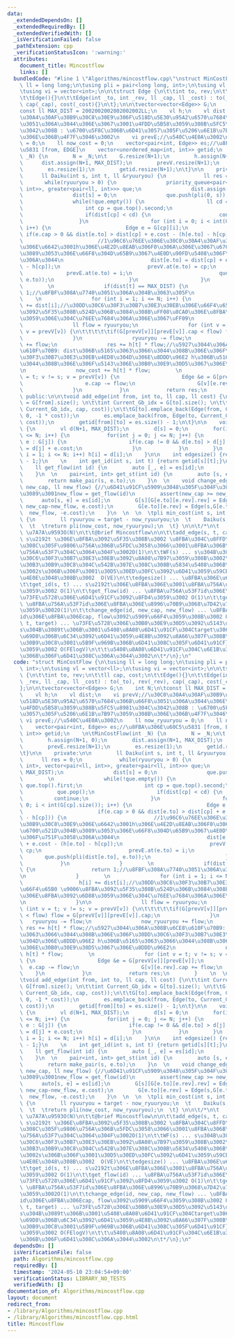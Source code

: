 ```yaml
---
data:
  _extendedDependsOn: []
  _extendedRequiredBy: []
  _extendedVerifiedWith: []
  _isVerificationFailed: false
  _pathExtension: cpp
  _verificationStatusIcon: ':warning:'
  attributes:
    document_title: Mincostflow
    links: []
  bundledCode: "#line 1 \"Algorithms/mincostflow.cpp\"\nstruct MinCostFlow {\n\tusing\
    \ ll = long long;\n\tusing pli = pair<long long, int>;\n\tusing vl = vector<ll>;\n\
    \tusing vi = vector<int>;\n\n\tstruct Edge {\n\t\tint to, rev;\n\t\tll cap, cost;\n\
    \t\tEdge(){}\n\t\tEdge(int _to, int _rev, ll _cap, ll _cost) : to(_to), rev(_rev),\
    \ cap(_cap), cost(_cost){}\n\t};\n\n\tvector<vector<Edge>> G;\n    int N;\n\t\
    const ll MAX_DIST = 2002002002002002002LL;\n    vl h;\n    vl dist;\n    vi prevV;//\u30C0\
    \u30A4\u30AF\u30B9\u30C8\u30E9\u306F\u518D\u5E30\u95A2\u6570\u7684\u306B\u66F8\
    \u3051\u306A\u3044\u306E\u3067\u3001\u4FDD\u5B58\u3059\u308B\u5FC5\u8981\u304C\
    \u3042\u308B : \u6700\u5F8C\u306B\u6D41\u3057\u305F\u5206\u6E1B\u7B97\u3059\u308B\
    \u306E\u306B\u4F7F\u3046\u3002\n    vi prevE;//\u540C\u4E0A\u3002\n    ll now_ryuuryou\
    \ = 0;\n    ll now_cost = 0;\n    vector<pair<int, Edge>> es;//\u8FBA\u306E\u60C5\
    \u5831 [from, EDGE]\n    vector<unordered_map<int, int>> getid;\n    \n\tMinCostFlow(int\
    \ _N) {\n        N = _N;\n\t    G.resize(N+1);\n        h.assign(N+1, 0);\n  \
    \      dist.assign(N+1, MAX_DIST);\n        prevV.resize(N+1);\n        prevE.resize(N+1);\n\
    \        es.resize(1);\n        getid.resize(N+1);\n\t}\n\n    private:\n\n  \
    \      ll Daiku(int s, int t, ll &ryuuryou) {\n            ll res = 0;\n     \
    \       while(ryuuryou > 0) {\n                priority_queue<pair<ll, int>, vector<pair<ll,\
    \ int>>, greater<pair<ll, int>>> que;\n                dist.assign(N+1, MAX_DIST);\n\
    \                dist[s] = 0;\n                que.push(pli(0, s));        \n\
    \                while(!que.empty()) {\n                    ll cd = que.top().first;\n\
    \                    int cp = que.top().second;\n                    que.pop();\n\
    \                    if(dist[cp] < cd) {\n                      continue;\n  \
    \                  }\n                    for (int i = 0; i < int(G[cp].size());\
    \ i++) {\n                        Edge e = G[cp][i];\n                       \
    \ if(e.cap > 0 && dist[e.to] > dist[cp] + e.cost - (h[e.to] - h[cp])) {\n    \
    \                        //1\u96C6\u76EE\u306E\u30C0\u30A4\u30AF\u30B9\u30C8\u30E9\
    \u306E\u6642\u3001h\u306E\u4E2D\u8EAB\u306F0\u306A\u306E\u3067\u6700\u521D\u304B\
    \u3089\u3053\u306E\u66F8\u304D\u65B9\u3067\u4E0D\u90FD\u5408\u306F\u751F\u3058\
    \u306A\u3044\n                            dist[e.to] = dist[cp] + e.cost - (h[e.to]\
    \ - h[cp]);\n                            prevV.at(e.to) = cp;\n              \
    \              prevE.at(e.to) = i;\n                            que.push(pli(dist[e.to],\
    \ e.to));\n                        }\n                    }\n                }\
    \        \n                if(dist[t] == MAX_DIST) {\n                  return\
    \ 1;//\u8FBF\u308A\u7740\u3051\u306A\u304B\u3063\u305F\n                }    \
    \    \n                for (int i = 1; i <= N; i++) {\n                  h[i]\
    \ += dist[i];//\u30DD\u30C6\u30F3\u30B7\u30E3\u30EB\u306E\u66F4\u65B0 \u9006\u8FBA\
    \u3092\u5F35\u308B\u524D\u306B\u3084\u308B\uFF08\u8CA0\u306E\u8FBA\u3092\u6D88\
    \u3059\u306E\u304C\u76EE\u7684\u306A\u306E\u3067\uFF09\n                }\n\n\
    \                ll flow = ryuuryou;\n                for (int v = t; v != s;\
    \ v = prevV[v]) {\n\t\t\t\t\tif(G[prevV[v]][prevE[v]].cap < flow) flow = G[prevV[v]][prevE[v]].cap;\n\
    \                }\n                ryuuryou -= flow;\n                now_ryuuryou\
    \ += flow;\n                res += h[t] * flow;//\u5927\u3044\u306A\u308B\u6CE8\
    \u610F\u70B9: dist\u306B\u5165\u3063\u3066\u3044\u308B\u306E\u306F\u30DD\u30C6\
    \u30F3\u30B7\u30E3\u30EB\u4ED8\u304D\u306E\u8DDD\u96E2 h\u306B\u5165\u3063\u3066\
    \u3044\u308B\u306E\u306F\u5143\u306E\u30B0\u30E9\u30D5\u3067\u306E\u8DDD\u96E2\
    \n                now_cost += h[t] * flow;        \n                for (int v\
    \ = t; v != s; v = prevV[v]) {\n                    Edge &e = G[prevV[v]][prevE[v]];\n\
    \                    e.cap -= flow;\n                    G[v][e.rev].cap += flow;\n\
    \                }\n            }\n            return res;\n        }    \n  \n\
    \ public:\n\n\tvoid add_edge(int from, int to, ll cap, ll cost) {\n\t\tint Current_Ga_idx\
    \ = G[from].size(); \n\t\tint Current_Gb_idx = G[to].size(); \n\t\tG[from].emplace_back(Edge(to,\
    \ Current_Gb_idx, cap, cost));\n\t\tG[to].emplace_back(Edge(from, Current_Ga_idx,\
    \ 0, -1 * cost));\n        es.emplace_back(from, Edge(to, Current_Gb_idx, cap,\
    \ cost));\n        getid[from][to] = es.size() - 1;\n\t}\n\n    void WF(int s)\
    \ {\n        vl d(N+1, MAX_DIST);\n        d[s] = 0;\n        for(int i = 1; i\
    \ <= N; i++) {\n            for(int j = 0; j <= N; j++) {\n                for(auto\
    \ e : G[j]) {\n                    if(e.cap != 0 && d[e.to] > d[j] + e.cost) d[e.to]\
    \ = d[j] + e.cost;\n                }\n            }\n        }\n        for(int\
    \ i = 1; i <= N; i++) h[i] = d[i];\n    }\n\n    int edgesize() {return int(es.size())\
    \ - 1;}\n    \n    int get_id(int s, int t) {return getid[s][t];}\n    \n  \n\
    \    ll get_flow(int id) {\n        auto [_, e] = es[id];\n        return G[e.to][e.rev].cap;\n\
    \    }\n  \n    pair<int, int> get_st(int id) {\n        auto [s, e] = es[id];\n\
    \        return make_pair(s, e.to);\n    }\n  \n    void change_edge(int id, ll\
    \ new_cap, ll new_flow) {//\u6D41\u91CF\u5909\u3048\u305F\u304F\u306A\u3044\u306A\
    \u3089\u3001new_flow = get_flow(id)\n        assert(new_cap >= new_flow);\n  \
    \      auto[s, e] = es[id];\n        G[s][G[e.to][e.rev].rev] = Edge(e.to,  e.rev,\
    \ new_cap-new_flow, e.cost);\n        G[e.to][e.rev] = Edge(s,G[e.to][e.rev].rev,\
    \  new_flow, -e.cost);\n    }\n  \n  \n  \tpli min_cost(int s, int t, ll target)\
    \ {\n        ll ryuuryou = target - now_ryuuryou;\n  \t    Daiku(s, t, ryuuryou);\n\
    \  \t  \treturn pli(now_cost, now_ryuuryou);\n  \t} \n\n\t/*\n\t    MinCostFlow(N)\
    \ \u7A7A\u9593O(N)\n\t\t@brief Mincostflow\n\n\t\tadd_edge(s, t, cap, cost) ...\
    \ s\u2192t \u306E\u8FBA\u3092\u5F35\u308B\u3002 \u8FBA\u304C\u8FFD\u52A0\u3055\
    \u308C\u305F\u9806\u756A\u306B\u5FDC\u3058\u3066\u3001\u8FBA\u306B\u306F1-indexed\u306E\
    \u756A\u53F7\u304C\u3064\u304F\u3002O(1)\n\t\tWF(s) ... s\u304B\u3089\u306E\u30DD\
    \u30C6\u30F3\u30B7\u30E3\u30EB\u3092\u8A08\u7B97\u3059\u308B\u3002\u8CA0\u306E\
    \u30B3\u30B9\u30C8\u304C\u542B\u307E\u308C\u308B\u5834\u5408\u306B\u547C\u3076\
    \u3002s\u306B\u306F\u3001\u30D5\u30ED\u30FC\u3092\u6D41\u3059\u59CB\u70B9\u3092\
    \u4E0E\u3048\u308B\u3002  O(VE)\n\t\tedgesize() ... \u8FBA\u306E\u672C\u6570 O(1)\n\
    \t\tget_id(s, t) ... s\u2192t\u306E\u8FBA\u306E\u3001\u8FBA\u756A\u53F7\u3092\u8FD4\
    \u3059\u3002 O(1)\n\t\tget_flow(id) ... \u8FBA\u756A\u53F7id\u306E\u8FBA\u306E\
    \u73FE\u5728\u306E\u6D41\u91CF\u3092\u8FD4\u3059\u3002 O(1)\n\t\tget_st(id) ...\
    \ \u8FBA\u756A\u53F7id\u306E\u8FBA\u306E\u8996\u70B9\u3068\u7D42\u70B9\u3092\u8FD4\
    \u3059\u3002O(1)\n\t\tchange_edge(id, new_cap, new_flow) ... \u8FBA\u756A\u53F7\
    id\u306E\u8FBA\u306Ecap, flow\u3092\u5909\u66F4\u3059\u308B\u3002 O(1)\n\t\tmin_cost(s,\
    \ t, target) ... \u73FE\u5728\u306E\u30B0\u30E9\u30D5\u3092\u5143\u306B\u3001\
    s\u304B\u3089t\u306B\u3001\u5408\u8A08\u6D41\u91CF\u304Ctarget\u306B\u306A\u308B\
    \u69D8\u306B\u6C34\u3092\u6D41\u3059\u4E8B\u3092\u8A66\u307F\u308B\u3002 {\u30B3\
    \u30B9\u30C8\u3001\u5B9F\u969B\u306B\u6D41\u308C\u305F\u6D41\u91CF}\u3092\u8FD4\
    \u3059\u3002 O(FElogV)\n\t\t\u5408\u8A08\u6D41\u91CF\u304C\u6E1B\u308B\u65B9\u5411\
    \u306B\u306F\u6D41\u308C\u306A\u3044\u3002\n\t*/\n};\n"
  code: "struct MinCostFlow {\n\tusing ll = long long;\n\tusing pli = pair<long long,\
    \ int>;\n\tusing vl = vector<ll>;\n\tusing vi = vector<int>;\n\n\tstruct Edge\
    \ {\n\t\tint to, rev;\n\t\tll cap, cost;\n\t\tEdge(){}\n\t\tEdge(int _to, int\
    \ _rev, ll _cap, ll _cost) : to(_to), rev(_rev), cap(_cap), cost(_cost){}\n\t\
    };\n\n\tvector<vector<Edge>> G;\n    int N;\n\tconst ll MAX_DIST = 2002002002002002002LL;\n\
    \    vl h;\n    vl dist;\n    vi prevV;//\u30C0\u30A4\u30AF\u30B9\u30C8\u30E9\u306F\
    \u518D\u5E30\u95A2\u6570\u7684\u306B\u66F8\u3051\u306A\u3044\u306E\u3067\u3001\
    \u4FDD\u5B58\u3059\u308B\u5FC5\u8981\u304C\u3042\u308B : \u6700\u5F8C\u306B\u6D41\
    \u3057\u305F\u5206\u6E1B\u7B97\u3059\u308B\u306E\u306B\u4F7F\u3046\u3002\n   \
    \ vi prevE;//\u540C\u4E0A\u3002\n    ll now_ryuuryou = 0;\n    ll now_cost = 0;\n\
    \    vector<pair<int, Edge>> es;//\u8FBA\u306E\u60C5\u5831 [from, EDGE]\n    vector<unordered_map<int,\
    \ int>> getid;\n    \n\tMinCostFlow(int _N) {\n        N = _N;\n\t    G.resize(N+1);\n\
    \        h.assign(N+1, 0);\n        dist.assign(N+1, MAX_DIST);\n        prevV.resize(N+1);\n\
    \        prevE.resize(N+1);\n        es.resize(1);\n        getid.resize(N+1);\n\
    \t}\n\n    private:\n\n        ll Daiku(int s, int t, ll &ryuuryou) {\n      \
    \      ll res = 0;\n            while(ryuuryou > 0) {\n                priority_queue<pair<ll,\
    \ int>, vector<pair<ll, int>>, greater<pair<ll, int>>> que;\n                dist.assign(N+1,\
    \ MAX_DIST);\n                dist[s] = 0;\n                que.push(pli(0, s));\
    \        \n                while(!que.empty()) {\n                    ll cd =\
    \ que.top().first;\n                    int cp = que.top().second;\n         \
    \           que.pop();\n                    if(dist[cp] < cd) {\n            \
    \          continue;\n                    }\n                    for (int i =\
    \ 0; i < int(G[cp].size()); i++) {\n                        Edge e = G[cp][i];\n\
    \                        if(e.cap > 0 && dist[e.to] > dist[cp] + e.cost - (h[e.to]\
    \ - h[cp])) {\n                            //1\u96C6\u76EE\u306E\u30C0\u30A4\u30AF\
    \u30B9\u30C8\u30E9\u306E\u6642\u3001h\u306E\u4E2D\u8EAB\u306F0\u306A\u306E\u3067\
    \u6700\u521D\u304B\u3089\u3053\u306E\u66F8\u304D\u65B9\u3067\u4E0D\u90FD\u5408\
    \u306F\u751F\u3058\u306A\u3044\n                            dist[e.to] = dist[cp]\
    \ + e.cost - (h[e.to] - h[cp]);\n                            prevV.at(e.to) =\
    \ cp;\n                            prevE.at(e.to) = i;\n                     \
    \       que.push(pli(dist[e.to], e.to));\n                        }\n        \
    \            }\n                }        \n                if(dist[t] == MAX_DIST)\
    \ {\n                  return 1;//\u8FBF\u308A\u7740\u3051\u306A\u304B\u3063\u305F\
    \n                }        \n                for (int i = 1; i <= N; i++) {\n\
    \                  h[i] += dist[i];//\u30DD\u30C6\u30F3\u30B7\u30E3\u30EB\u306E\
    \u66F4\u65B0 \u9006\u8FBA\u3092\u5F35\u308B\u524D\u306B\u3084\u308B\uFF08\u8CA0\
    \u306E\u8FBA\u3092\u6D88\u3059\u306E\u304C\u76EE\u7684\u306A\u306E\u3067\uFF09\
    \n                }\n\n                ll flow = ryuuryou;\n                for\
    \ (int v = t; v != s; v = prevV[v]) {\n\t\t\t\t\tif(G[prevV[v]][prevE[v]].cap\
    \ < flow) flow = G[prevV[v]][prevE[v]].cap;\n                }\n             \
    \   ryuuryou -= flow;\n                now_ryuuryou += flow;\n               \
    \ res += h[t] * flow;//\u5927\u3044\u306A\u308B\u6CE8\u610F\u70B9: dist\u306B\u5165\
    \u3063\u3066\u3044\u308B\u306E\u306F\u30DD\u30C6\u30F3\u30B7\u30E3\u30EB\u4ED8\
    \u304D\u306E\u8DDD\u96E2 h\u306B\u5165\u3063\u3066\u3044\u308B\u306E\u306F\u5143\
    \u306E\u30B0\u30E9\u30D5\u3067\u306E\u8DDD\u96E2\n                now_cost +=\
    \ h[t] * flow;        \n                for (int v = t; v != s; v = prevV[v])\
    \ {\n                    Edge &e = G[prevV[v]][prevE[v]];\n                  \
    \  e.cap -= flow;\n                    G[v][e.rev].cap += flow;\n            \
    \    }\n            }\n            return res;\n        }    \n  \n public:\n\n\
    \tvoid add_edge(int from, int to, ll cap, ll cost) {\n\t\tint Current_Ga_idx =\
    \ G[from].size(); \n\t\tint Current_Gb_idx = G[to].size(); \n\t\tG[from].emplace_back(Edge(to,\
    \ Current_Gb_idx, cap, cost));\n\t\tG[to].emplace_back(Edge(from, Current_Ga_idx,\
    \ 0, -1 * cost));\n        es.emplace_back(from, Edge(to, Current_Gb_idx, cap,\
    \ cost));\n        getid[from][to] = es.size() - 1;\n\t}\n\n    void WF(int s)\
    \ {\n        vl d(N+1, MAX_DIST);\n        d[s] = 0;\n        for(int i = 1; i\
    \ <= N; i++) {\n            for(int j = 0; j <= N; j++) {\n                for(auto\
    \ e : G[j]) {\n                    if(e.cap != 0 && d[e.to] > d[j] + e.cost) d[e.to]\
    \ = d[j] + e.cost;\n                }\n            }\n        }\n        for(int\
    \ i = 1; i <= N; i++) h[i] = d[i];\n    }\n\n    int edgesize() {return int(es.size())\
    \ - 1;}\n    \n    int get_id(int s, int t) {return getid[s][t];}\n    \n  \n\
    \    ll get_flow(int id) {\n        auto [_, e] = es[id];\n        return G[e.to][e.rev].cap;\n\
    \    }\n  \n    pair<int, int> get_st(int id) {\n        auto [s, e] = es[id];\n\
    \        return make_pair(s, e.to);\n    }\n  \n    void change_edge(int id, ll\
    \ new_cap, ll new_flow) {//\u6D41\u91CF\u5909\u3048\u305F\u304F\u306A\u3044\u306A\
    \u3089\u3001new_flow = get_flow(id)\n        assert(new_cap >= new_flow);\n  \
    \      auto[s, e] = es[id];\n        G[s][G[e.to][e.rev].rev] = Edge(e.to,  e.rev,\
    \ new_cap-new_flow, e.cost);\n        G[e.to][e.rev] = Edge(s,G[e.to][e.rev].rev,\
    \  new_flow, -e.cost);\n    }\n  \n  \n  \tpli min_cost(int s, int t, ll target)\
    \ {\n        ll ryuuryou = target - now_ryuuryou;\n  \t    Daiku(s, t, ryuuryou);\n\
    \  \t  \treturn pli(now_cost, now_ryuuryou);\n  \t} \n\n\t/*\n\t    MinCostFlow(N)\
    \ \u7A7A\u9593O(N)\n\t\t@brief Mincostflow\n\n\t\tadd_edge(s, t, cap, cost) ...\
    \ s\u2192t \u306E\u8FBA\u3092\u5F35\u308B\u3002 \u8FBA\u304C\u8FFD\u52A0\u3055\
    \u308C\u305F\u9806\u756A\u306B\u5FDC\u3058\u3066\u3001\u8FBA\u306B\u306F1-indexed\u306E\
    \u756A\u53F7\u304C\u3064\u304F\u3002O(1)\n\t\tWF(s) ... s\u304B\u3089\u306E\u30DD\
    \u30C6\u30F3\u30B7\u30E3\u30EB\u3092\u8A08\u7B97\u3059\u308B\u3002\u8CA0\u306E\
    \u30B3\u30B9\u30C8\u304C\u542B\u307E\u308C\u308B\u5834\u5408\u306B\u547C\u3076\
    \u3002s\u306B\u306F\u3001\u30D5\u30ED\u30FC\u3092\u6D41\u3059\u59CB\u70B9\u3092\
    \u4E0E\u3048\u308B\u3002  O(VE)\n\t\tedgesize() ... \u8FBA\u306E\u672C\u6570 O(1)\n\
    \t\tget_id(s, t) ... s\u2192t\u306E\u8FBA\u306E\u3001\u8FBA\u756A\u53F7\u3092\u8FD4\
    \u3059\u3002 O(1)\n\t\tget_flow(id) ... \u8FBA\u756A\u53F7id\u306E\u8FBA\u306E\
    \u73FE\u5728\u306E\u6D41\u91CF\u3092\u8FD4\u3059\u3002 O(1)\n\t\tget_st(id) ...\
    \ \u8FBA\u756A\u53F7id\u306E\u8FBA\u306E\u8996\u70B9\u3068\u7D42\u70B9\u3092\u8FD4\
    \u3059\u3002O(1)\n\t\tchange_edge(id, new_cap, new_flow) ... \u8FBA\u756A\u53F7\
    id\u306E\u8FBA\u306Ecap, flow\u3092\u5909\u66F4\u3059\u308B\u3002 O(1)\n\t\tmin_cost(s,\
    \ t, target) ... \u73FE\u5728\u306E\u30B0\u30E9\u30D5\u3092\u5143\u306B\u3001\
    s\u304B\u3089t\u306B\u3001\u5408\u8A08\u6D41\u91CF\u304Ctarget\u306B\u306A\u308B\
    \u69D8\u306B\u6C34\u3092\u6D41\u3059\u4E8B\u3092\u8A66\u307F\u308B\u3002 {\u30B3\
    \u30B9\u30C8\u3001\u5B9F\u969B\u306B\u6D41\u308C\u305F\u6D41\u91CF}\u3092\u8FD4\
    \u3059\u3002 O(FElogV)\n\t\t\u5408\u8A08\u6D41\u91CF\u304C\u6E1B\u308B\u65B9\u5411\
    \u306B\u306F\u6D41\u308C\u306A\u3044\u3002\n\t*/\n};\n"
  dependsOn: []
  isVerificationFile: false
  path: Algorithms/mincostflow.cpp
  requiredBy: []
  timestamp: '2024-05-10 23:04:54+09:00'
  verificationStatus: LIBRARY_NO_TESTS
  verifiedWith: []
documentation_of: Algorithms/mincostflow.cpp
layout: document
redirect_from:
- /library/Algorithms/mincostflow.cpp
- /library/Algorithms/mincostflow.cpp.html
title: Mincostflow
---
```

